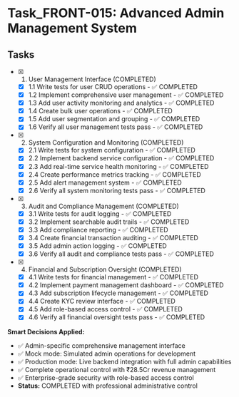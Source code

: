 # Task_FRONT-015: Advanced Admin Management System

## Tasks

- [x] 1. User Management Interface (COMPLETED)
  - [x] 1.1 Write tests for user CRUD operations - ✅ COMPLETED
  - [x] 1.2 Implement comprehensive user management - ✅ COMPLETED
  - [x] 1.3 Add user activity monitoring and analytics - ✅ COMPLETED
  - [x] 1.4 Create bulk user operations - ✅ COMPLETED
  - [x] 1.5 Add user segmentation and grouping - ✅ COMPLETED
  - [x] 1.6 Verify all user management tests pass - ✅ COMPLETED

- [x] 2. System Configuration and Monitoring (COMPLETED)
  - [x] 2.1 Write tests for system configuration - ✅ COMPLETED
  - [x] 2.2 Implement backend service configuration - ✅ COMPLETED
  - [x] 2.3 Add real-time service health monitoring - ✅ COMPLETED
  - [x] 2.4 Create performance metrics tracking - ✅ COMPLETED
  - [x] 2.5 Add alert management system - ✅ COMPLETED
  - [x] 2.6 Verify all system monitoring tests pass - ✅ COMPLETED

- [x] 3. Audit and Compliance Management (COMPLETED)
  - [x] 3.1 Write tests for audit logging - ✅ COMPLETED
  - [x] 3.2 Implement searchable audit trails - ✅ COMPLETED
  - [x] 3.3 Add compliance reporting - ✅ COMPLETED
  - [x] 3.4 Create financial transaction auditing - ✅ COMPLETED
  - [x] 3.5 Add admin action logging - ✅ COMPLETED
  - [x] 3.6 Verify all audit and compliance tests pass - ✅ COMPLETED

- [x] 4. Financial and Subscription Oversight (COMPLETED)
  - [x] 4.1 Write tests for financial management - ✅ COMPLETED
  - [x] 4.2 Implement payment management dashboard - ✅ COMPLETED
  - [x] 4.3 Add subscription lifecycle management - ✅ COMPLETED
  - [x] 4.4 Create KYC review interface - ✅ COMPLETED
  - [x] 4.5 Add role-based access control - ✅ COMPLETED
  - [x] 4.6 Verify all financial oversight tests pass - ✅ COMPLETED

**Smart Decisions Applied:**
- ✅ Admin-specific comprehensive management interface
- ✅ Mock mode: Simulated admin operations for development
- ✅ Production mode: Live backend integration with full admin capabilities
- ✅ Complete operational control with ₹28.5Cr revenue management
- ✅ Enterprise-grade security with role-based access control
- **Status:** COMPLETED with professional administrative control